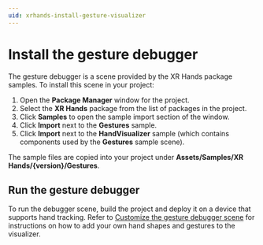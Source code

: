 ```yaml
---
uid: xrhands-install-gesture-visualizer
---
```


# Install the gesture debugger

The gesture debugger is a scene provided by the XR Hands package samples. To install this scene in your project:

1. Open the **Package Manager** window for the project.
2. Select the **XR Hands** package from the list of packages in the project.
3. Click **Samples** to open the sample import section of the window.
4. Click **Import** next to the **Gestures** sample.
5. Click **Import** next to the **HandVisualizer** sample (which contains components used by the **Gestures** sample scene).

The sample files are copied into your project under **Assets/Samples/XR Hands/{version}/Gestures**.

## Run the gesture debugger

To run the debugger scene, build the project and deploy it on a device that supports hand tracking. Refer to [Customize the gesture debugger scene](xref:xrhands-customize-gesture-visualizer) for instructions on how to add your own hand shapes and gestures to the visualizer.